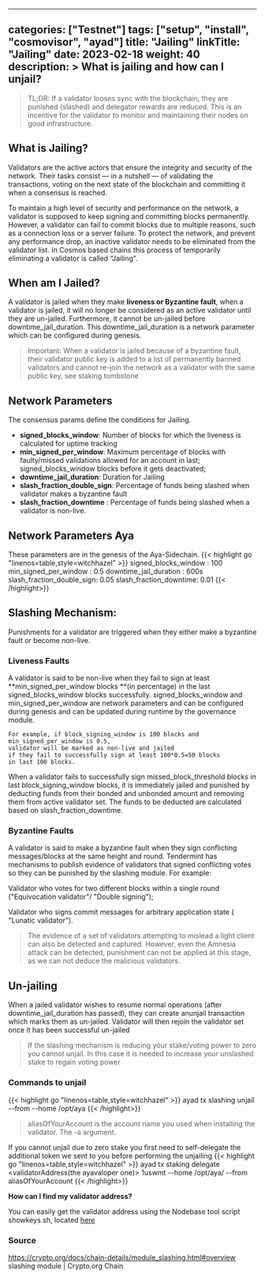 
---
categories: ["Testnet"]
tags: ["setup", "install", "cosmovisor", "ayad"]
title: "Jailing"
linkTitle: "Jailing"
date: 2023-02-18
weight: 40
description: >
  What is jailing and how can I unjail?
---

>TL;DR: If a validator looses sync with the blockchain, they are punished (slashed) and delegator rewards are reduced.
 This is an incentive for the validator to monitor and maintaining their nodes on good infrastructure.

## What is Jailing?

Validators are the active actors that ensure the integrity and security of the network. 
Their tasks consist — in a nutshell — of validating the transactions, voting on the next state of the blockchain and committing it when a consensus is reached.

To maintain a high level of security and performance on the network, a validator is supposed to keep signing and committing blocks permanently. 
However, a validator can fail to commit blocks due to multiple reasons, such as a connection loss or a server failure. 
To protect the network, and prevent any performance drop, an inactive validator needs to be eliminated from the validator list. In Cosmos based chains this process of temporarily eliminating a validator is called “Jailing”.

## When am I Jailed?
A validator is jailed when they make **liveness or Byzantine fault**, when a validator is jailed, it will no longer be considered as an active validator until they are un-jailed. Furthermore, it cannot be un-jailed before downtime_jail_duration. This downtime_jail_duration is a network parameter which can be configured during genesis.

>Important:
    When a validator is jailed because of a byzantine fault, their validator public key is added to a list of permanently banned validators and cannot re-join the network as a validator with the same public key, see staking tombstone

## Network Parameters

The consensus params define the conditions for Jailing. 

- **signed_blocks_window**: Number of blocks for which the liveness is calculated for uptime tracking
- **min_signed_per_window**: Maximum percentage of blocks with faulty/missed validations allowed for an account in last; signed_blocks_window blocks before it gets deactivated;
- **downtime_jail_duration**: Duration for Jailing
- **slash_fraction_double_sign**: Percentage of funds being slashed when validator makes a byzantine fault
- **slash_fraction_downtime** : Percentage of funds being slashed when a validator is non-live.


## Network Parameters Aya
These parameters are in the genesis of the Aya-Sidechain.
{{< highlight go "linenos=table,style=witchhazel" >}}
signed_blocks_window : 100
min_signed_per_window : 0.5
downtime_jail_duration :  600s
slash_fraction_double_sign: 0.05
slash_fraction_downtime: 0.01
{{< /highlight>}}

## Slashing Mechanism: 
Punishments for a validator are triggered when they either make a byzantine fault or become non-live.

### Liveness Faults

A validator is said to be non-live when they fail to sign at least **min_signed_per_window blocks **(in percentage) in the last signed_blocks_window blocks successfully. signed_blocks_window and min_signed_per_window are network parameters and can be configured during genesis and can be updated during runtime by the governance module.

    For example, if block_signing_window is 100 blocks and min_signed_per_window is 0.5, 
    validator will be marked as non-live and jailed
    if they fail to successfully sign at least 100*0.5=50 blocks
    in last 100 blocks.


When a validator fails to successfully sign missed_block_threshold blocks in last block_signing_window blocks, it is immediately jailed and punished by deducting funds from their bonded and unbonded amount and removing them from active validator set. The funds to be deducted are calculated based on slash_fraction_downtime. 

### Byzantine Faults

A validator is said to make a byzantine fault when they sign conflicting messages/blocks at the same height and round. Tendermint has mechanisms to publish evidence of validators that signed conflicting votes so they can be punished by the slashing module. For example:

Validator who votes for two different blocks within a single round ("Equivocation validator"/ "Double signing");

Validator who signs commit messages for arbitrary application state ( "Lunatic validator").

>The evidence of a set of validators attempting to mislead a light client can also be detected and captured. However, even the Amnesia attack can be detected, punishment can not be applied at this stage, as we can not deduce the malicious validators.

 

## Un-jailing
When a jailed validator wishes to resume normal operations (after downtime_jail_duration has passed), they can create anunjail transaction which marks them as un-jailed. Validator will then rejoin the validator set once it has been successful un-jailed


>If the slashing mechanism is reducing your stake/voting power to zero you cannot unjail. In this case it is needed to increase your unslashed stake to regain voting power 

### Commands to unjail
{{< highlight go "linenos=table,style=witchhazel" >}}
ayad tx slashing unjail --from <aliasOfYourAccount> --home /opt/aya
{{< /highlight>}}

>aliasOfYourAccount is the account name you used when installing the validator. The -a argument.

If you cannot unjail due to zero stake you first need to self-delegate the additional token we sent to you before performing the unjailing
{{< highlight go "linenos=table,style=witchhazel" >}}
ayad tx staking delegate <validatorAddress(the ayavaloper one)> 1uswmt --home /opt/aya/ --from aliasOfYourAccount
{{< /highlight>}}

**How can I find my validator address?**

You can easily get the validator address using the Nodebase tool script showkeys.sh, located [here](/docs/tools/)


### Source

https://crypto.org/docs/chain-details/module_slashing.html#overview 
slashing module | Crypto.org Chain
